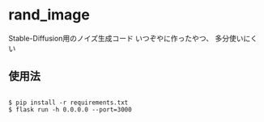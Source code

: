 # rand_image
Stable-Diffusion用のノイズ生成コード
いつぞやに作ったやつ、
多分使いにくい

## 使用法

```

$ pip install -r requirements.txt
$ flask run -h 0.0.0.0 --port=3000

```
